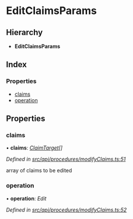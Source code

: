 # EditClaimsParams

## Hierarchy

* **EditClaimsParams**

## Index

### Properties

* [claims](editclaimsparams.md#claims)
* [operation](editclaimsparams.md#operation)

## Properties

### claims

• **claims**: [_ClaimTarget_](claimtarget.md)_\[\]_

_Defined in_ [_src/api/procedures/modifyClaims.ts:51_](https://github.com/PolymathNetwork/polymesh-sdk/blob/7362b318/src/api/procedures/modifyClaims.ts#L51)

array of claims to be edited

### operation

• **operation**: _Edit_

_Defined in_ [_src/api/procedures/modifyClaims.ts:52_](https://github.com/PolymathNetwork/polymesh-sdk/blob/7362b318/src/api/procedures/modifyClaims.ts#L52)

